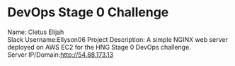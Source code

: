# DevOps Stage 0 Challenge

Name: Cletus Elijah  
Slack Username:Ellyson06
Project Description: A simple NGINX web server deployed on AWS EC2 for the HNG Stage 0 DevOps challenge.  
Server IP/Domain:http://54.88.173.13
